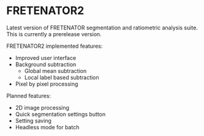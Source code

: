 # FRETENATOR2
Latest version of FRETENATOR segmentation and ratiometric analysis suite. This is currently a prerelease version.

FRETENATOR2 implemented features:

* Improved user interface
* Background subtraction
  - Global mean subtraction
  - Local label based subtraction
* Pixel by pixel processing

Planned features:

* 2D image processing
* Quick segmentation settings button
* Setting saving
* Headless mode for batch

